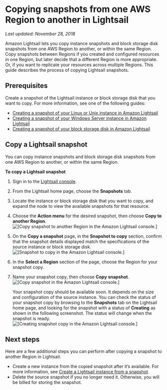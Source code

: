 # Copying snapshots from one AWS Region to another in Lightsail<a name="amazon-lightsail-copying-snapshots-from-one-region-to-another"></a>

 *Last updated: November 28, 2018* 

Amazon Lightsail lets you copy instance snapshots and block storage disk snapshots from one AWS Region to another, or within the same Region\. Copy snapshots between Regions if you created and configured resources in one Region, but later decide that a different Region is more appropriate\. Or, if you want to replicate your resources across multiple Regions\. This guide describes the process of copying Lightsail snapshots\.

## Prerequisites<a name="copying-snapshots-from-one-region-to-another-prerequisites"></a>

Create a snapshot of the Lightsail instance or block storage disk that you want to copy\. For more information, see one of the following guides:
+ [Creating a snapshot of your Linux or Unix instance in Amazon Lightsail](lightsail-how-to-create-a-snapshot-of-your-instance.md)
+ [Creating a snapshot of your Windows Server instance in Amazon Lightsail](prepare-windows-based-instance-and-create-snapshot.md)
+ [Creating a snapshot of your block storage disk in Amazon Lightsail](create-block-storage-disk-snapshot.md)

## Copy a Lightsail snapshot<a name="copy-a-snapshot-from-one-region-to-another"></a>

You can copy instance snapshots and block storage disk snapshots from one AWS Region to another, or within the same Region\.

**To copy a Lightsail snapshot**

1. Sign in to the [Lightsail console](https://lightsail.aws.amazon.com/)\.

1. From the Lightsail home page, choose the **Snapshots** tab\.

1. Locate the instance or block storage disk that you want to copy, and expand the node to view the available snapshots for that resource\.

1. Choose the **Action menu** for the desired snapshot, then choose **Copy to another Region**\.  
![\[Copy snapshot to another Region in the Amazon Lightsail console.\]](https://d9yljz1nd5001.cloudfront.net/en_us/1cade0c7e07039bf59652df47a09d228/images/amazon-lightsail-copy-snapshot-to-another-region.png)

1. On the **Copy a snapshot** page, in the **Snapshot to copy** section, confirm that the snapshot details displayed match the specifications of the source instance or block storage disk\.  
![\[Snapshot to copy in the Amazon Lightsail console.\]](https://d9yljz1nd5001.cloudfront.net/en_us/1cade0c7e07039bf59652df47a09d228/images/amazon-lightsail-copy-snapshot-snapshot-to-copy.png)

1. In the **Select a Region** section of the page, choose the Region for your snapshot copy\.

1. Name your snapshot copy, then choose **Copy snapshot**\.  
![\[Copy snapshot in the Amazon Lightsail console.\]](https://d9yljz1nd5001.cloudfront.net/en_us/1cade0c7e07039bf59652df47a09d228/images/amazon-lightsail-copy-snapshot-name-snapshot.png)

   Your snapshot copy should be available soon\. It depends on the size and configuration of the source instance\. You can check the status of your snapshot copy by browsing to the **Snapshots** tab on the Lightsail home page, and looking for the snapshot with a status of **Creating** as shown in the following screenshot\. The status will change when the snapshot is ready\.  
![\[Creating snapshot copy in the Amazon Lightsail console.\]](https://d9yljz1nd5001.cloudfront.net/en_us/1cade0c7e07039bf59652df47a09d228/images/amazon-lightsail-copy-snapshot-creating-snapshot-copy.png)

## Next steps<a name="copying-snapshots-from-one-region-to-another-next-steps"></a>

Here are a few additional steps you can perform after copying a snapshot to another Region in Lightsail:
+ Create a new instance from the copied snapshot after it’s available\. For more information, see [Create a Lightsail instance from a snapshot](lightsail-how-to-create-instance-from-snapshot.md)\.
+ Delete the source snapshot if you no longer need it\. Otherwise, you will be billed for storing the snapshot\.